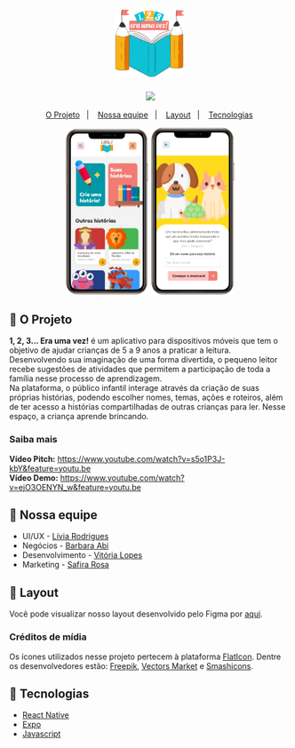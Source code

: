 <h1 align="center">
  <img alt="BeTheHero" src=".github/logo.png" width="25%">
</h1>

<p align="center">
 <img src="https://img.shields.io/static/v1?label=framework&message=react-native&color=61DAFB&labelColor=3E555B" alt="" />
  <img src="https://img.shields.io/static/v1?label=tech&message=frontend&color=7159c1&labelColor=3E555B">
</p>

<p align="center">
  <a href="#-o-projeto">O Projeto</a>&nbsp;&nbsp;&nbsp;|&nbsp;&nbsp;&nbsp;
  <a href="#-nossa-equipe">Nossa equipe</a>&nbsp;&nbsp;&nbsp;|&nbsp;&nbsp;&nbsp;
  <a href="#-layout">Layout</a>&nbsp;&nbsp;&nbsp;|&nbsp;&nbsp;&nbsp;
  <a href="#rocket-tecnologias">Tecnologias</a>
</p>

<p align="center">
  <img alt="BeTheHero" src=".github/home.png" width="30%">
  <img alt="BeTheHero" src=".github/story.png" width="30%">
</p>

## 🎯 O Projeto
**1, 2, 3... Era uma vez!** é um aplicativo para dispositivos móveis que tem o objetivo de ajudar crianças de 5 a 9 anos a praticar a leitura. Desenvolvendo sua imaginação de uma forma divertida, o pequeno leitor recebe sugestões de atividades que permitem a participação de toda a família nesse processo de aprendizagem.<br>
Na plataforma, o público infantil interage através da criação de suas próprias histórias, podendo escolher nomes, temas, ações e roteiros, além de ter acesso a histórias compartilhadas de outras crianças para ler. Nesse espaço, a criança aprende brincando.

### Saiba mais
**Vídeo Pitch:** https://www.youtube.com/watch?v=s5o1P3J-kbY&feature=youtu.be <br>
**Vídeo Demo:** https://www.youtube.com/watch?v=ejO3OENYN_w&feature=youtu.be

## 👥 Nossa equipe
- UI/UX - [Lívia Rodrigues](https://www.linkedin.com/in/l%C3%ADvia-rodrigues-1043631b4/)
- Negócios - [Barbara Abi](https://www.linkedin.com/in/barbara-abi/)
- Desenvolvimento - [Vitória Lopes](https://www.linkedin.com/in/vitorialopesdiogo/)
- Marketing - [Safira Rosa](https://www.linkedin.com/in/safira-rosa-760106197)

## 🔖 Layout
Você pode visualizar nosso layout desenvolvido pelo Figma por [aqui](https://www.figma.com/file/xCTqk8nbkRRv5joe0eAW8R/1-2-3...-Era-uma-vez?node-id=0%3A1).

### Créditos de mídia
Os ícones utilizados nesse projeto pertecem à plataforma [FlatIcon](https://www.flaticon.com/home). Dentre os desenvolvedores estão: [Freepik](https://www.flaticon.com/authors/freepik), [Vectors Market](https://www.flaticon.com/authors/vectors-market) e [Smashicons](https://www.flaticon.com/authors/smashicons).

## :rocket: Tecnologias
- [React Native](https://reactnative.dev/)
- [Expo](https://expo.io/)
- [Javascript](https://developer.mozilla.org/pt-BR/docs/Web/JavaScript)
